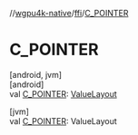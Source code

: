//[wgpu4k-native](../../index.md)/[ffi](index.md)/[C_POINTER](-c_-p-o-i-n-t-e-r.md)

# C_POINTER

[android, jvm]\
[android]\
val [C_POINTER](-c_-p-o-i-n-t-e-r.md): [ValueLayout](../java.lang.foreign/-value-layout/index.md)

[jvm]\
val [C_POINTER](-c_-p-o-i-n-t-e-r.md): ValueLayout